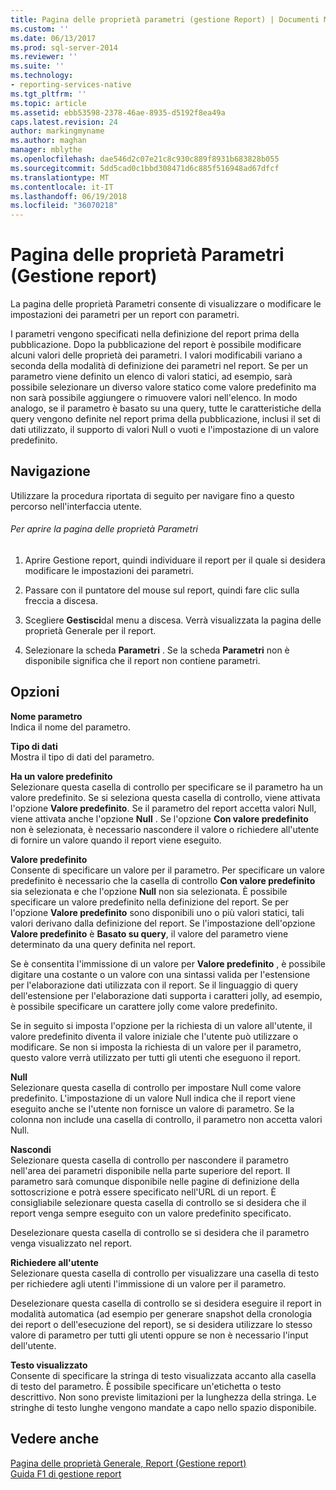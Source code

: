 ```yaml
---
title: Pagina delle proprietà parametri (gestione Report) | Documenti Microsoft
ms.custom: ''
ms.date: 06/13/2017
ms.prod: sql-server-2014
ms.reviewer: ''
ms.suite: ''
ms.technology:
- reporting-services-native
ms.tgt_pltfrm: ''
ms.topic: article
ms.assetid: ebb53598-2378-46ae-8935-d5192f8ea49a
caps.latest.revision: 24
author: markingmyname
ms.author: maghan
manager: mblythe
ms.openlocfilehash: dae546d2c07e21c8c930c889f8931b683828b055
ms.sourcegitcommit: 5dd5cad0c1bbd308471d6c885f516948ad67dfcf
ms.translationtype: MT
ms.contentlocale: it-IT
ms.lasthandoff: 06/19/2018
ms.locfileid: "36070218"
---
```

# <a name="parameters-properties-page-report-manager"></a>Pagina delle proprietà Parametri (Gestione report)
  La pagina delle proprietà Parametri consente di visualizzare o modificare le impostazioni dei parametri per un report con parametri.  
  
 I parametri vengono specificati nella definizione del report prima della pubblicazione. Dopo la pubblicazione del report è possibile modificare alcuni valori delle proprietà dei parametri. I valori modificabili variano a seconda della modalità di definizione dei parametri nel report. Se per un parametro viene definito un elenco di valori statici, ad esempio, sarà possibile selezionare un diverso valore statico come valore predefinito ma non sarà possibile aggiungere o rimuovere valori nell'elenco. In modo analogo, se il parametro è basato su una query, tutte le caratteristiche della query vengono definite nel report prima della pubblicazione, inclusi il set di dati utilizzato, il supporto di valori Null o vuoti e l'impostazione di un valore predefinito.  
  
## <a name="navigation"></a>Navigazione  
 Utilizzare la procedura riportata di seguito per navigare fino a questo percorso nell'interfaccia utente.  
  
###### <a name="to-open-the-parameters-properties-page"></a>Per aprire la pagina delle proprietà Parametri  
  
1.  Aprire Gestione report, quindi individuare il report per il quale si desidera modificare le impostazioni dei parametri.  
  
2.  Passare con il puntatore del mouse sul report, quindi fare clic sulla freccia a discesa.  
  
3.  Scegliere **Gestisci**dal menu a discesa. Verrà visualizzata la pagina delle proprietà Generale per il report.  
  
4.  Selezionare la scheda **Parametri** . Se la scheda **Parametri** non è disponibile significa che il report non contiene parametri.  
  
## <a name="options"></a>Opzioni  
 **Nome parametro**  
 Indica il nome del parametro.  
  
 **Tipo di dati**  
 Mostra il tipo di dati del parametro.  
  
 **Ha un valore predefinito**  
 Selezionare questa casella di controllo per specificare se il parametro ha un valore predefinito. Se si seleziona questa casella di controllo, viene attivata l'opzione **Valore predefinito**. Se il parametro del report accetta valori Null, viene attivata anche l'opzione **Null** . Se l'opzione **Con valore predefinito** non è selezionata, è necessario nascondere il valore o richiedere all'utente di fornire un valore quando il report viene eseguito.  
  
 **Valore predefinito**  
 Consente di specificare un valore per il parametro. Per specificare un valore predefinito è necessario che la casella di controllo **Con valore predefinito** sia selezionata e che l'opzione **Null** non sia selezionata. È possibile specificare un valore predefinito nella definizione del report. Se per l'opzione **Valore predefinito** sono disponibili uno o più valori statici, tali valori derivano dalla definizione del report. Se l'impostazione dell'opzione **Valore predefinito** è **Basato su query**, il valore del parametro viene determinato da una query definita nel report.  
  
 Se è consentita l'immissione di un valore per **Valore predefinito** , è possibile digitare una costante o un valore con una sintassi valida per l'estensione per l'elaborazione dati utilizzata con il report. Se il linguaggio di query dell'estensione per l'elaborazione dati supporta i caratteri jolly, ad esempio, è possibile specificare un carattere jolly come valore predefinito.  
  
 Se in seguito si imposta l'opzione per la richiesta di un valore all'utente, il valore predefinito diventa il valore iniziale che l'utente può utilizzare o modificare. Se non si imposta la richiesta di un valore per il parametro, questo valore verrà utilizzato per tutti gli utenti che eseguono il report.  
  
 **Null**  
 Selezionare questa casella di controllo per impostare Null come valore predefinito. L'impostazione di un valore Null indica che il report viene eseguito anche se l'utente non fornisce un valore di parametro. Se la colonna non include una casella di controllo, il parametro non accetta valori Null.  
  
 **Nascondi**  
 Selezionare questa casella di controllo per nascondere il parametro nell'area dei parametri disponibile nella parte superiore del report. Il parametro sarà comunque disponibile nelle pagine di definizione della sottoscrizione e potrà essere specificato nell'URL di un report. È consigliabile selezionare questa casella di controllo se si desidera che il report venga sempre eseguito con un valore predefinito specificato.  
  
 Deselezionare questa casella di controllo se si desidera che il parametro venga visualizzato nel report.  
  
 **Richiedere all'utente**  
 Selezionare questa casella di controllo per visualizzare una casella di testo per richiedere agli utenti l'immissione di un valore per il parametro.  
  
 Deselezionare questa casella di controllo se si desidera eseguire il report in modalità automatica (ad esempio per generare snapshot della cronologia dei report o dell'esecuzione del report), se si desidera utilizzare lo stesso valore di parametro per tutti gli utenti oppure se non è necessario l'input dell'utente.  
  
 **Testo visualizzato**  
 Consente di specificare la stringa di testo visualizzata accanto alla casella di testo del parametro. È possibile specificare un'etichetta o testo descrittivo. Non sono previste limitazioni per la lunghezza della stringa. Le stringhe di testo lunghe vengono mandate a capo nello spazio disponibile.  
  
## <a name="see-also"></a>Vedere anche  
 [Pagina delle proprietà Generale, Report &#40;Gestione report&#41;](../../2014/reporting-services/general-properties-page-reports-report-manager.md)   
 [Guida F1 di gestione report](../../2014/reporting-services/report-manager-f1-help.md)  
  
  